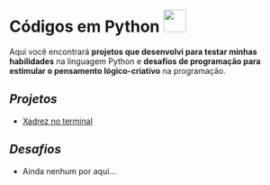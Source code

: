 # Códigos em Python <img src="https://upload.wikimedia.org/wikipedia/commons/thumb/1/1f/Python_logo_01.svg/800px-Python_logo_01.svg.png" width="40px" height="40px">
Aqui você encontrará **projetos que desenvolvi para testar minhas habilidades** na linguagem Python e **desafios de programação para estimular o pensamento lógico-criativo** na programação.  
## *Projetos*
* [Xadrez no terminal](https://github.com/pedrohenriquejesus/python/tree/main/projetos/projetos-intermediarios/xadrez)
## *Desafios*
* Ainda nenhum por aqui...
